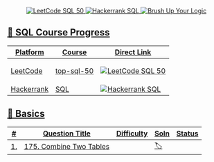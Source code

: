 <p align="center">
  <a href="https://leetcode.com/studyplan/top-sql-50/" target="_blank">
    <img src="https://img.shields.io/badge/LeetCode-Top_SQL_50-orange?style=for-the-badge&logo=leetcode" alt="LeetCode SQL 50">
  </a>
  <a href="https://www.hackerrank.com/domains/sql?filters%5Bsubdomains%5D%5B%5D=select" target="_blank">
    <img src="https://img.shields.io/badge/HackerRank-SQL_Guide-brightgreen?style=for-the-badge&logo=hackerrank" alt="Hackerrank SQL">
  </a>
    <a href="" target="_blank">
    <img src="https://img.shields.io/badge/Brush%20Up-Your_Logic-blueviolet?style=for-the-badge&logo=codeforces" alt="Brush Up Your Logic">
    </p>
</p>

## 📌 SQL Course Progress
| Platform  | Course             | Direct Link |
|-----------|----------------------------|--------------|
| LeetCode  | [top-sql-50](https://leetcode.com/studyplan/top-sql-50/) | <p align="center"><a href="https://leetcode.com/studyplan/top-sql-50/" target="_blank"><img src="https://img.shields.io/badge/LeetCode-Top_SQL_50-orange?style=for-the-badge&logo=leetcode" alt="LeetCode SQL 50"></a></p>|
| Hackerrank| [SQL](https://www.hackerrank.com/domains/sql?filters%5Bsubdomains%5D%5B%5D=select)|<a href="https://www.hackerrank.com/domains/sql?filters%5Bsubdomains%5D%5B%5D=select" target="_blank"><img src="https://img.shields.io/badge/HackerRank-SQL_Guide-brightgreen?style=for-the-badge&logo=hackerrank" alt="Hackerrank SQL"></a>|

## 📌 Basics  
|#| Question Title                                      | Difficulty |Soln |Status|
|-|-----------|----------------------------------------------------|---------|--------------|
|1.|[175. Combine Two Tables](https://leetcode.com/problems/combine-two-tables/)||[🏷️]()||